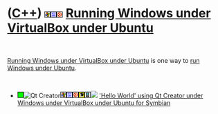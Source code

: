 



 

 

 

 

 

([C++](Cpp.md)) ![Windows](PicWindows.png)![VirtualBox](PicVirtualBox.png)![Ubuntu](PicUbuntu.png) [Running Windows under VirtualBox under Ubuntu](CppWindowsVirtualBoxUbuntu.md)
===================================================================================================================================================================================

 

[Running Windows under VirtualBox under
Ubuntu](CppWindowsVirtualBoxUbuntu.md) is one way to [run Windows under
Ubuntu](CppWindowsUbuntu.md).

 

-   ![OKAY](PicGreen.png)![Qt
    Creator](PicQtCreator.png)![Window](PicWindows.png)![VirtualBox](PicVirtualBox.png)![Ubuntu](PicUbuntu.png)![Symbian](PicSymbian.png)![Mobile](PicMobile.png)![
    ](PicSpacer.png) ['Hello World' using Qt Creator under Windows under
    VirtualBox under Ubuntu for
    Symbian](CppHelloWorldQtCreatorWindowsVirtualBoxUbuntuSymbian.md)

 

 

 

 





 



